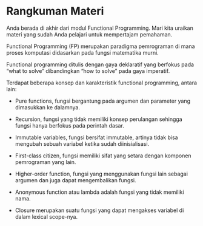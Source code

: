 # Rangkuman Materi

Anda berada di akhir dari modul Functional Programming. Mari kita uraikan materi yang sudah Anda pelajari untuk mempertajam pemahaman.

Functional Programming (FP) merupakan paradigma pemrograman di mana proses komputasi didasarkan pada fungsi matematika murni.

Functional programming ditulis dengan gaya deklaratif yang berfokus pada “what to solve” dibandingkan “how to solve” pada gaya imperatif.

Terdapat beberapa konsep dan karakteristik functional programming, antara lain:

- Pure functions, fungsi bergantung pada argumen dan parameter yang dimasukkan ke dalamnya.

- Recursion, fungsi yang tidak memiliki konsep perulangan sehingga fungsi hanya berfokus pada perintah dasar.

- Immutable variables, fungsi bersifat immutable, artinya tidak bisa mengubah sebuah variabel ketika sudah diinisialisasi.

- First-class citizen, fungsi memiliki sifat yang setara dengan komponen pemrograman yang lain.

- Higher-order function, fungsi yang menggunakan fungsi lain sebagai argumen dan juga dapat mengembalikan fungsi.

- Anonymous function atau lambda adalah fungsi yang tidak memiliki nama.

- Closure merupakan suatu fungsi yang dapat mengakses variabel di dalam lexical scope-nya.

